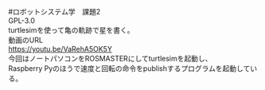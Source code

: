 #ロボットシステム学　課題2<br>
GPL-3.0<br>
turtlesimを使って亀の軌跡で星を書く。<br>
動画のURL<br>
https://youtu.be/VaRehA5OK5Y<br>
今回はノートパソコンをROSMASTERにしてturtlesimを起動し、<br>
Raspberry Pyのほうで速度と回転の命令をpublishするプログラムを起動している。<br>
